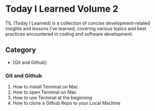 # Today I Learned Volume 2
TIL (Today I Learned) is a collection of concise development-related insights and lessons I've learned, covering various topics and best practices encountered in coding and software development.

## Category
- [Git and Github]


### Git and Github
1. How to install Terminal on Mac
2. How to open Terminal on Mac
3. How to use Terminal at the beginning
4. How to clone a Github Repo to your Local Machine

